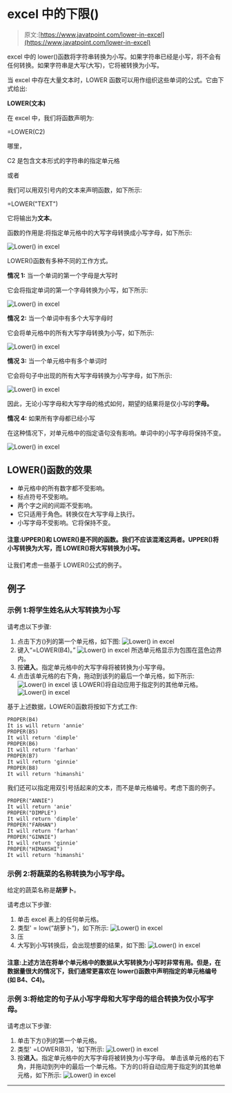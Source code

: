 # excel 中的下限()

> 原文:[https://www.javatpoint.com/lower-in-excel](https://www.javatpoint.com/lower-in-excel)

excel 中的 lower()函数将字符串转换为小写。如果字符串已经是小写，将不会有任何转换。如果字符串是大写(大写)，它将被转换为小写。

当 excel 中存在大量文本时，LOWER 函数可以用作组织这些单词的公式。它由下式给出:

**LOWER(文本)**

在 excel 中，我们将函数声明为:

=LOWER(C2)

哪里，

C2 是包含文本形式的字符串的指定单元格

或者

我们可以用双引号内的文本来声明函数，如下所示:

=LOWER("TEXT")

它将输出为**文本**。

函数的作用是:将指定单元格中的大写字母转换成小写字母，如下所示:

![Lower() in excel](../Images/265e0303269cce349a90ca3eaf48b794.png)

LOWER()函数有多种不同的工作方式。

**情况 1:** 当一个单词的第一个字母是大写时

它会将指定单词的第一个字母转换为小写，如下所示:

![Lower() in excel](../Images/64dc1c271b558514184122dac34093e5.png)

**情况 2:** 当一个单词中有多个大写字母时

它会将单元格中的所有大写字母转换为小写，如下所示:

![Lower() in excel](../Images/3d20dd2cf1fdaab77f8b8a72b8353a20.png)

**情况 3:** 当一个单元格中有多个单词时

它会将句子中出现的所有大写字母转换为小写字母，如下所示:

![Lower() in excel](../Images/d4f1c656ecb35da68a4a8612fdf79709.png)

因此，无论小写字母和大写字母的格式如何，期望的结果将是仅小写的**字母。**

**情况 4:** 如果所有字母都已经小写

在这种情况下，对单元格中的指定语句没有影响。单词中的小写字母将保持不变。

![Lower() in excel](../Images/c1937b9d27dddfe99ae51111f65b8b2e.png)

## LOWER()函数的效果

*   单元格中的所有数字都不受影响。
*   标点符号不受影响。
*   两个字之间的间距不受影响。
*   它只适用于角色。转换仅在大写字母上执行。
*   小写字母不受影响。它将保持不变。

#### 注意:UPPER()和 LOWER()是不同的函数。我们不应该混淆这两者。UPPER()将小写转换为大写，而 LOWER()将大写转换为小写。

让我们考虑一些基于 LOWER()公式的例子。

## 例子

### 示例 1:将学生姓名从大写转换为小写

请考虑以下步骤:

1.  点击下方()列的第一个单元格，如下图:
    ![Lower() in excel](../Images/30f9f7bf3103e82b52056037780ce0b1.png)
2.  键入“=LOWER(B4)。”
    ![Lower() in excel](../Images/1ab8ddbe69b191ae9a3ecab9bd074f2b.png)
    所选单元格显示为包围在蓝色边界内。
3.  按**进入**。指定单元格中的大写字母将被转换为小写字母。
4.  点击该单元格的右下角，拖动到该列的最后一个单元格，如下所示:
    ![Lower() in excel](../Images/1585635619b6167cddf0c4d960832873.png)
    该 LOWER()将自动应用于指定列的其他单元格。
    ![Lower() in excel](../Images/cf2f6347c90bfa5c7a98a41ecf0d9417.png)

基于上述数据，LOWER()函数将按如下方式工作:

```
PROPER(B4)
It is will return 'annie'
PROPER(B5)
It will return 'dimple'
PROPER(B6)
It will return 'farhan'
PROPER(B7)
It will return 'ginnie'
PROPER(B8)
It will return 'himanshi'

```

我们还可以指定用双引号括起来的文本，而不是单元格编号。考虑下面的例子。

```
PROPER("ANNIE")
It will return 'anie'
PROPER("DIMPLE")
It will return 'dimple'
PROPER("FARHAN")
It will return 'farhan'
PROPER("GINNIE")
It will return 'ginnie'
PROPER("HIMANSHI")
It will return 'himanshi'

```

### 示例 2:将蔬菜的名称转换为小写字母。

给定的蔬菜名称是**胡萝卜**。

请考虑以下步骤:

1.  单击 excel 表上的任何单元格。
2.  类型' = low(“胡萝卜”)，如下所示:
    ![Lower() in excel](../Images/e86914b6a0fd8e8b831fd188db015b79.png)
3.  压
4.  大写到小写转换后，会出现想要的结果，如下图:
    ![Lower() in excel](../Images/17030aeee0b28629d1c9127ac539ddaa.png)

#### 注意:上述方法在将单个单元格中的数据从大写转换为小写时非常有用。但是，在数据量很大的情况下，我们通常更喜欢在 lower()函数中声明指定的单元格编号(如 B4、C4)。

### 示例 3:将给定的句子从小写字母和大写字母的组合转换为仅小写字母。

请考虑以下步骤:

1.  单击下方()列的第一个单元格。
2.  类型' =LOWER(B3)，'如下所示:
    ![Lower() in excel](../Images/17030aeee0b28629d1c9127ac539ddaa.png)
3.  按**进入**。指定单元格中的大写字母将被转换为小写字母。
    单击该单元格的右下角，并拖动到列中的最后一个单元格。下方的()将自动应用于指定列的其他单元格，如下所示:
    ![Lower() in excel](../Images/105a45b747ca6761d3f3e0f6f7f97d75.png)

* * *